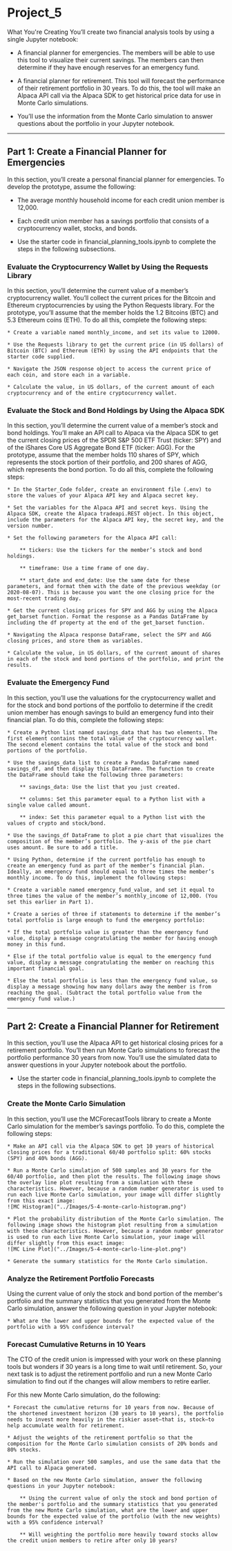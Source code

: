 # Project_5
What You're Creating
You’ll create two financial analysis tools by using a single Jupyter notebook:

* A financial planner for emergencies. The members will be able to use this tool to visualize their current savings. The members can then determine if they have enough reserves for an emergency fund.

* A financial planner for retirement. This tool will forecast the performance of their retirement portfolio in 30 years. To do this, the tool will make an Alpaca API call via the Alpaca SDK to get historical price data for use in Monte Carlo simulations.

* You’ll use the information from the Monte Carlo simulation to answer questions about the portfolio in your Jupyter notebook.
---
## Part 1: Create a Financial Planner for Emergencies
In this section, you’ll create a personal financial planner for emergencies. To develop the prototype, assume the following:

* The average monthly household income for each credit union member is 12,000.

* Each credit union member has a savings portfolio that consists of a cryptocurrency wallet, stocks, and bonds.

* Use the starter code in financial_planning_tools.ipynb to complete the steps in the following subsections.

### Evaluate the Cryptocurrency Wallet by Using the Requests Library
In this section, you’ll determine the current value of a member’s cryptocurrency wallet. You’ll collect the current prices for the Bitcoin and Ethereum cryptocurrencies by using the Python Requests library. For the prototype, you’ll assume that the member holds the 1.2 Bitcoins (BTC) and 5.3 Ethereum coins (ETH). To do all this, complete the following steps:

    * Create a variable named monthly_income, and set its value to 12000.

    * Use the Requests library to get the current price (in US dollars) of Bitcoin (BTC) and Ethereum (ETH) by using the API endpoints that the starter code supplied.

    * Navigate the JSON response object to access the current price of each coin, and store each in a variable.

    * Calculate the value, in US dollars, of the current amount of each cryptocurrency and of the entire cryptocurrency wallet.

### Evaluate the Stock and Bond Holdings by Using the Alpaca SDK
In this section, you’ll determine the current value of a member’s stock and bond holdings. You’ll make an API call to Alpaca via the Alpaca SDK to get the current closing prices of the SPDR S&P 500 ETF Trust (ticker: SPY) and of the iShares Core US Aggregate Bond ETF (ticker: AGG). For the prototype, assume that the member holds 110 shares of SPY, which represents the stock portion of their portfolio, and 200 shares of AGG, which represents the bond portion. To do all this, complete the following steps:

    * In the Starter_Code folder, create an environment file (.env) to store the values of your Alpaca API key and Alpaca secret key.

    * Set the variables for the Alpaca API and secret keys. Using the Alpaca SDK, create the Alpaca tradeapi.REST object. In this object, include the parameters for the Alpaca API key, the secret key, and the version number.

    * Set the following parameters for the Alpaca API call:

        ** tickers: Use the tickers for the member’s stock and bond holdings.

        ** timeframe: Use a time frame of one day.

        ** start_date and end_date: Use the same date for these parameters, and format them with the date of the previous weekday (or 2020-08-07). This is because you want the one closing price for the most-recent trading day.

    * Get the current closing prices for SPY and AGG by using the Alpaca get_barset function. Format the response as a Pandas DataFrame by including the df property at the end of the get_barset function.
    
    * Navigating the Alpaca response DataFrame, select the SPY and AGG closing prices, and store them as variables.

    * Calculate the value, in US dollars, of the current amount of shares in each of the stock and bond portions of the portfolio, and print the results.
    
### Evaluate the Emergency Fund
In this section, you’ll use the valuations for the cryptocurrency wallet and for the stock and bond portions of the portfolio to determine if the credit union member has enough savings to build an emergency fund into their financial plan. To do this, complete the following steps:

    * Create a Python list named savings_data that has two elements. The first element contains the total value of the cryptocurrency wallet. The second element contains the total value of the stock and bond portions of the portfolio.
    
    * Use the savings_data list to create a Pandas DataFrame named savings_df, and then display this DataFrame. The function to create the DataFrame should take the following three parameters:

        ** savings_data: Use the list that you just created.

        ** columns: Set this parameter equal to a Python list with a single value called amount.

        ** index: Set this parameter equal to a Python list with the values of crypto and stock/bond.

    * Use the savings_df DataFrame to plot a pie chart that visualizes the composition of the member’s portfolio. The y-axis of the pie chart uses amount. Be sure to add a title.

    * Using Python, determine if the current portfolio has enough to create an emergency fund as part of the member’s financial plan. Ideally, an emergency fund should equal to three times the member’s monthly income. To do this, implement the following steps:

    * Create a variable named emergency_fund_value, and set it equal to three times the value of the member’s monthly_income of 12,000. (You set this earlier in Part 1).

    * Create a series of three if statements to determine if the member’s total portfolio is large enough to fund the emergency portfolio:

    * If the total portfolio value is greater than the emergency fund value, display a message congratulating the member for having enough money in this fund.

    * Else if the total portfolio value is equal to the emergency fund value, display a message congratulating the member on reaching this important financial goal.

    * Else the total portfolio is less than the emergency fund value, so display a message showing how many dollars away the member is from reaching the goal. (Subtract the total portfolio value from the emergency fund value.)

---

## Part 2: Create a Financial Planner for Retirement
In this section, you’ll use the Alpaca API to get historical closing prices for a retirement portfolio. You’ll then run Monte Carlo simulations to forecast the portfolio performance 30 years from now. You’ll use the simulated data to answer questions in your Jupyter notebook about the portfolio.

* Use the starter code in financial_planning_tools.ipynb to complete the steps in the following subsections.

### Create the Monte Carlo Simulation
In this section, you’ll use the MCForecastTools library to create a Monte Carlo simulation for the member’s savings portfolio. To do this, complete the following steps:

    * Make an API call via the Alpaca SDK to get 10 years of historical closing prices for a traditional 60/40 portfolio split: 60% stocks (SPY) and 40% bonds (AGG).
    
    * Run a Monte Carlo simulation of 500 samples and 30 years for the 60/40 portfolio, and then plot the results. The following image shows the overlay line plot resulting from a simulation with these characteristics. However, because a random number generator is used to run each live Monte Carlo simulation, your image will differ slightly from this exact image:
    ![MC Histogram]("../Images/5-4-monte-carlo-histogram.png")
    
    * Plot the probability distribution of the Monte Carlo simulation. The following image shows the histogram plot resulting from a simulation with these characteristics. However, because a random number generator is used to run each live Monte Carlo simulation, your image will differ slightly from this exact image:
    ![MC Line Plot]("../Images/5-4-monte-carlo-line-plot.png")
    
    * Generate the summary statistics for the Monte Carlo simulation.
    
### Analyze the Retirement Portfolio Forecasts
Using the current value of only the stock and bond portion of the member's portfolio and the summary statistics that you generated from the Monte Carlo simulation, answer the following question in your Jupyter notebook:

    * What are the lower and upper bounds for the expected value of the portfolio with a 95% confidence interval?

### Forecast Cumulative Returns in 10 Years
The CTO of the credit union is impressed with your work on these planning tools but wonders if 30 years is a long time to wait until retirement. So, your next task is to adjust the retirement portfolio and run a new Monte Carlo simulation to find out if the changes will allow members to retire earlier.

For this new Monte Carlo simulation, do the following:

    * Forecast the cumulative returns for 10 years from now. Because of the shortened investment horizon (30 years to 10 years), the portfolio needs to invest more heavily in the riskier asset—that is, stock—to help accumulate wealth for retirement.

    * Adjust the weights of the retirement portfolio so that the composition for the Monte Carlo simulation consists of 20% bonds and 80% stocks.

    * Run the simulation over 500 samples, and use the same data that the API call to Alpaca generated.

    * Based on the new Monte Carlo simulation, answer the following questions in your Jupyter notebook:

        ** Using the current value of only the stock and bond portion of the member's portfolio and the summary statistics that you generated from the new Monte Carlo simulation, what are the lower and upper bounds for the expected value of the portfolio (with the new weights) with a 95% confidence interval?

        ** Will weighting the portfolio more heavily toward stocks allow the credit union members to retire after only 10 years?